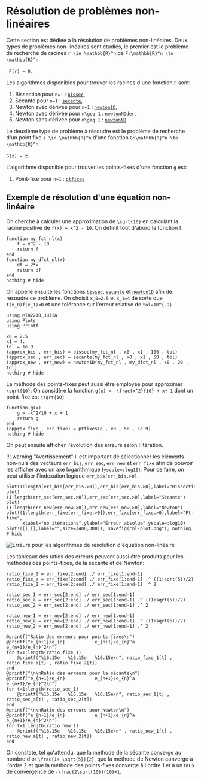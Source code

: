 # Résolution de problèmes non-linéaires

Cette section est dédiée à la résolution de problèmes non-linéaires. Deux types
 de problèmes non-linéaires sont étudiés, le premier est le problème de
 recherche de racines ``r \in \mathbb{R}^n`` de
 ``F:\mathbb{R}^n \to \mathbb{R}^n``:

`` F(r) = 0``.

Les algorithmes disponibles pour trouver les racines d'une fonction ``F`` sont:
1. Bissection pour ``n=1`` : [`bissec`](@ref),
2. Sécante pour ``n=1`` : [`secante`](@ref),
3. Newton avec dérivée pour ``n=1`` : [`newton1D`](@ref),
4. Newton avec dérivée pour ``n\geq 1`` : [`newtonNDder`](@ref),
5. Newton sans dérivée pour ``n\geq 1`` : [`newtonND`](@ref).

Le deuxième type de problème à résoudre est le problème de recherche d'un point
fixe ``z \in \mathbb{R}^n`` d'une fonction ``G:\mathbb{R}^n \to \mathbb{R}^n``:

``G(z) = z``.

L'algorithme disponible pour trouver les points-fixes d'une fonction ``g`` est:
1. Point-fixe pour ``n=1`` : [`ptfixes`](@ref)


## Exemple de résolution d'une équation non-linéaire

On cherche à calculer une approximation de ``\sqrt{10}`` en calculant la racine
positive de ``f(x) = x^2 - 10``. On définit tout d'abord la fonction f:

```@example 1
function my_fct_nl(x)
    f = x^2 - 10
    return f
end
function my_dfct_nl(x)
    df = 2*x
    return df
end
nothing # hide
```  

On appelle ensuite les fonctions [`bissec`](@ref), [`secante`](@ref) et
[`newton1D`](@ref) afin de résoudre ce problème. On choisit ``x_0=2.5`` et
``x_1=4`` de sorte que ``f(x_0)f(x_1)<0`` et une tolérance sur l'erreur relative
de ``tol=10^{-9}``.

```@example 1
using MTH2210_Julia
using Plots
using Printf

x0 = 2.5
x1 = 4.
tol = 1e-9
(approx_bis , err_bis) = bissec(my_fct_nl , x0 , x1 , 100 , tol)
(approx_sec , err_sec) = secante(my_fct_nl , x0 , x1 , 50 , tol)
(approx_new , err_new) = newton1D(my_fct_nl , my_dfct_nl , x0 , 20 , tol)
nothing # hide
```
La méthode des points-fixes peut aussi être employée pour approximer
``\sqrt{10}``. On considère la fonction ``g(x) = -\frac{x^2}{10} + x+ 1`` dont
un point-fixe est ``\sqrt{10}``

```@example 1
function g(x)
    g = -x^2/10 + x + 1
    return g
end
(approx_fixe , err_fixe) = ptfixes(g , x0 , 50 , 1e-9)
nothing # hide
```

On peut ensuite afficher l'évolution des erreurs selon l'itération.

!!! warning "Avertissement"
    Il est important de sélectionner les éléments non-nuls des vecteurs
    `err_bis`, `err_sec`, `err_new` et `err_fixe` afin de pouvoir les afficher
    avec un axe logarithmique (`yscale=:log10`). Pour ce faire, on peut
    utiliser l'indexation logique `err_bis[err_bis.>0]`.

```@example 1
plot(1:length(err_bis[err_bis.>0]),err_bis[err_bis.>0],label="Bissection")
plot!(1:length(err_sec[err_sec.>0]),err_sec[err_sec.>0],label="Sécante")
plot!(1:length(err_new[err_new.>0]),err_new[err_new.>0],label="Newton")
plot!(1:length(err_fixe[err_fixe.>0]),err_fixe[err_fixe.>0],label="Pt-fixe",
      xlabel="nb itérations",ylabel="Erreur absolue",yscale=:log10)
plot!([],[],label="",size=(400,300)); savefig("nl-plot.png"); nothing # hide
```

![Erreurs pour les algorithmes de résolution d'équation non-linéaire](nl-plot.png)

Les tableaux des ratios des erreurs peuvent aussi être produits pour les
méthodes des points-fixes, de la sécante et de Newton:

```@example 1
ratio_fixe_1 = err_fixe[2:end] ./ err_fixe[1:end-1]
ratio_fixe_a = err_fixe[2:end] ./ err_fixe[1:end-1] .^ ((1+sqrt(5))/2)
ratio_fixe_2 = err_fixe[2:end] ./ err_fixe[1:end-1] .^ 2

ratio_sec_1 = err_sec[2:end] ./ err_sec[1:end-1]
ratio_sec_a = err_sec[2:end] ./ err_sec[1:end-1] .^ ((1+sqrt(5))/2)
ratio_sec_2 = err_sec[2:end] ./ err_sec[1:end-1] .^ 2

ratio_new_1 = err_new[2:end] ./ err_new[1:end-1]
ratio_new_a = err_new[2:end] ./ err_new[1:end-1] .^ ((1+sqrt(5))/2)
ratio_new_2 = err_new[2:end] ./ err_new[1:end-1] .^ 2

@printf("Ratio des erreurs pour points-fixes\n")
@printf("e_{n+1}/e_{n}           e_{n+1}/e_{n}^a         e_{n+1}/e_{n}^2\n")
for t=1:length(ratio_fixe_1)
    @printf("%16.15e   %16.15e   %16.15e\n", ratio_fixe_1[t] , ratio_fixe_a[t] , ratio_fixe_2[t])
end
@printf("\n\nRatio des erreurs pour la sécante\n")
@printf("e_{n+1}/e_{n}           e_{n+1}/e_{n}^a         e_{n+1}/e_{n}^2\n")
for t=1:length(ratio_sec_1)
    @printf("%16.15e   %16.15e   %16.15e\n", ratio_sec_1[t] , ratio_sec_a[t] , ratio_sec_2[t])
end
@printf("\n\nRatio des erreurs pour Newton\n")
@printf("e_{n+1}/e_{n}           e_{n+1}/e_{n}^a         e_{n+1}/e_{n}^2\n")
for t=1:length(ratio_new_1)
    @printf("%16.15e   %16.15e   %16.15e\n" , ratio_new_1[t] , ratio_new_a[t] , ratio_new_2[t])
end
```

On constate, tel qu'attendu, que la méthode de la sécante converge au nombre
d'or ``\frac{1+ \sqrt{5}}{2}``, que la méthode de Newton converge à l'ordre 2
et que la méthode des points-fixes converge à l'ordre 1 et à un taux de
convergence de ``-\frac{2\sqrt{10}}{10}+1``.
